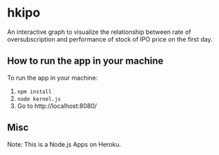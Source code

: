 # hkipo
An interactive graph to visualize the relationship between rate of oversubscription and performance of stock of IPO price on the first day.

## How to run the app in your machine
To run the app in your machine:
1. `npm install`
2. `node kernel.js`
3. Go to http://localhost:8080/

## Misc
Note: This is a Node.js Apps on Heroku. 
